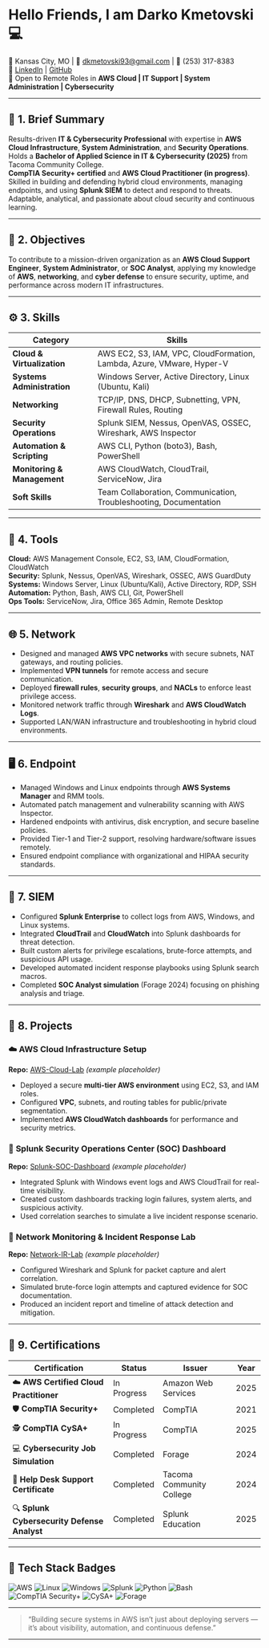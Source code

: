 
# Hello Friends, I am Darko Kmetovski  💻
📍 Kansas City, MO | 📧 dkmetovski93@gmail.com | 📱 (253) 317-8383  
🔗 [LinkedIn](https://linkedin.com/in/darko-kmetovski) | [GitHub](https://github.com/darko-kmetovski)  
🎯 Open to Remote Roles in **AWS Cloud | IT Support | System Administration | Cybersecurity**

---

## 🧠 1. Brief Summary  
Results-driven **IT & Cybersecurity Professional** with expertise in **AWS Cloud Infrastructure**, **System Administration**, and **Security Operations**.  
Holds a **Bachelor of Applied Science in IT & Cybersecurity (2025)** from Tacoma Community College.  
**CompTIA Security+ certified** and **AWS Cloud Practitioner (in progress)**.  
Skilled in building and defending hybrid cloud environments, managing endpoints, and using **Splunk SIEM** to detect and respond to threats.  
Adaptable, analytical, and passionate about cloud security and continuous learning.

---

## 🎯 2. Objectives  
To contribute to a mission-driven organization as an **AWS Cloud Support Engineer**, **System Administrator**, or **SOC Analyst**, applying my knowledge of **AWS**, **networking**, and **cyber defense** to ensure security, uptime, and performance across modern IT infrastructures.

---

## ⚙️ 3. Skills  

| Category | Skills |
|-----------|--------|
| **Cloud & Virtualization** | AWS EC2, S3, IAM, VPC, CloudFormation, Lambda, Azure, VMware, Hyper-V |
| **Systems Administration** | Windows Server, Active Directory, Linux (Ubuntu, Kali) |
| **Networking** | TCP/IP, DNS, DHCP, Subnetting, VPN, Firewall Rules, Routing |
| **Security Operations** | Splunk SIEM, Nessus, OpenVAS, OSSEC, Wireshark, AWS Inspector |
| **Automation & Scripting** | AWS CLI, Python (boto3), Bash, PowerShell |
| **Monitoring & Management** | AWS CloudWatch, CloudTrail, ServiceNow, Jira |
| **Soft Skills** | Team Collaboration, Communication, Troubleshooting, Documentation |

---

## 🧰 4. Tools  
**Cloud:** AWS Management Console, EC2, S3, IAM, CloudFormation, CloudWatch  
**Security:** Splunk, Nessus, OpenVAS, Wireshark, OSSEC, AWS GuardDuty  
**Systems:** Windows Server, Linux (Ubuntu/Kali), Active Directory, RDP, SSH  
**Automation:** Python, Bash, AWS CLI, Git, PowerShell  
**Ops Tools:** ServiceNow, Jira, Office 365 Admin, Remote Desktop  

---

## 🌐 5. Network  
- Designed and managed **AWS VPC networks** with secure subnets, NAT gateways, and routing policies.  
- Implemented **VPN tunnels** for remote access and secure communication.  
- Deployed **firewall rules**, **security groups**, and **NACLs** to enforce least privilege access.  
- Monitored network traffic through **Wireshark** and **AWS CloudWatch Logs**.  
- Supported LAN/WAN infrastructure and troubleshooting in hybrid cloud environments.

---

## 🖥️ 6. Endpoint  
- Managed Windows and Linux endpoints through **AWS Systems Manager** and RMM tools.  
- Automated patch management and vulnerability scanning with AWS Inspector.  
- Hardened endpoints with antivirus, disk encryption, and secure baseline policies.  
- Provided Tier-1 and Tier-2 support, resolving hardware/software issues remotely.  
- Ensured endpoint compliance with organizational and HIPAA security standards.  

---

## 🔎 7. SIEM  
- Configured **Splunk Enterprise** to collect logs from AWS, Windows, and Linux systems.  
- Integrated **CloudTrail** and **CloudWatch** into Splunk dashboards for threat detection.  
- Built custom alerts for privilege escalations, brute-force attempts, and suspicious API usage.  
- Developed automated incident response playbooks using Splunk search macros.  
- Completed **SOC Analyst simulation** (Forage 2024) focusing on phishing analysis and triage.

---

## 🧩 8. Projects  

### ☁️ **AWS Cloud Infrastructure Setup**  
**Repo:** [AWS-Cloud-Lab](https://github.com/darko-kmetovski/AWS-Cloud-Lab) *(example placeholder)*  
- Deployed a secure **multi-tier AWS environment** using EC2, S3, and IAM roles.  
- Configured **VPC**, subnets, and routing tables for public/private segmentation.  
- Implemented **AWS CloudWatch dashboards** for performance and security metrics.  

### 🔐 **Splunk Security Operations Center (SOC) Dashboard**  
**Repo:** [Splunk-SOC-Dashboard](https://github.com/darko-kmetovski/Splunk-SOC-Dashboard) *(example placeholder)*  
- Integrated Splunk with Windows event logs and AWS CloudTrail for real-time visibility.  
- Created custom dashboards tracking login failures, system alerts, and suspicious activity.  
- Used correlation searches to simulate a live incident response scenario.  

### 🧠 **Network Monitoring & Incident Response Lab**  
**Repo:** [Network-IR-Lab](https://github.com/darko-kmetovski/Network-IR-Lab) *(example placeholder)*  
- Configured Wireshark and Splunk for packet capture and alert correlation.  
- Simulated brute-force login attempts and captured evidence for SOC documentation.  
- Produced an incident report and timeline of attack detection and mitigation.

---

## 🏅 9. Certifications  

| Certification | Status | Issuer | Year |
|----------------|---------|---------|------|
| ☁️ **AWS Certified Cloud Practitioner** | In Progress | Amazon Web Services | 2025 |
| 🛡️ **CompTIA Security+** | Completed | CompTIA | 2021 |
| 🕵️ **CompTIA CySA+** | In Progress | CompTIA | 2025 |
| 💻 **Cybersecurity Job Simulation** | Completed | Forage | 2024 |
| 🧠 **Help Desk Support Certificate** | Completed | Tacoma Community College | 2024 |
| 🔍 **Splunk Cybersecurity Defense Analyst** | Completed | Splunk Education | 2025 |

---

## 🧠 Tech Stack Badges  

![AWS](https://img.shields.io/badge/AWS-Cloud-orange?logo=amazon-aws&logoColor=white)
![Linux](https://img.shields.io/badge/Linux-Admin-blue?logo=linux&logoColor=white)
![Windows](https://img.shields.io/badge/Windows-Server-blue?logo=windows&logoColor=white)
![Splunk](https://img.shields.io/badge/Splunk-SIEM-black?logo=splunk&logoColor=white)
![Python](https://img.shields.io/badge/Python-Automation-yellow?logo=python&logoColor=white)
![Bash](https://img.shields.io/badge/Bash-Scripting-lightgrey?logo=gnu-bash&logoColor=white)
![CompTIA Security+](https://img.shields.io/badge/CompTIA-Security+-red)
![CySA+](https://img.shields.io/badge/CompTIA-CySA+-green)
![Forage](https://img.shields.io/badge/Forage-SOC%20Analyst-blue)

---

> “Building secure systems in AWS isn’t just about deploying servers — it’s about visibility, automation, and continuous defense.”

---
